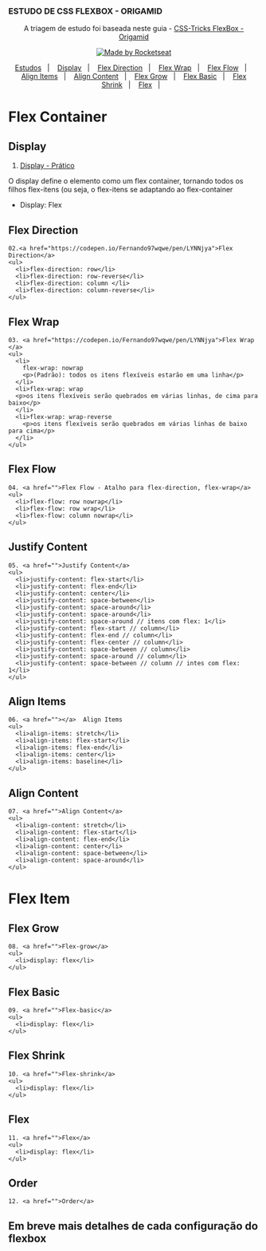 ### ESTUDO DE CSS FLEXBOX - ORIGAMID


<p align="center">  A triagem de estudo foi baseada neste guia -  
  <a href="https://css-tricks.com/snippets/css/a-guide-to-flexbox/"> CSS-Tricks </a>
  <a href="https://origamid.com/projetos/flexbox-guia-completo/"> FlexBox - Origamid </a>
</p>


<p align="center">
  <a href="#">
    <img alt="Made by Rocketseat" src="https://img.shields.io/badge/Documentação%20by-EstudoFlexBox-%23F8952D">
  </a>
</p>

<p align="center">
  <a href="#estudo-de-hoje---13-de-agosto">Estudos</a>&nbsp;&nbsp;&nbsp;|&nbsp;&nbsp;&nbsp;
  <a href="#display">Display</a>&nbsp;&nbsp;&nbsp;|&nbsp;&nbsp;&nbsp;
  <a href="#flex-direction">Flex Direction</a>&nbsp;&nbsp;&nbsp;|&nbsp;&nbsp;&nbsp;
  <a href="#flew-wrap">Flex Wrap</a>&nbsp;&nbsp;&nbsp;|&nbsp;&nbsp;&nbsp;
  <a href="#flex-flow">Flex Flow</a>&nbsp;&nbsp;&nbsp;|&nbsp;&nbsp;&nbsp;
  <a href="#align-items">Align Items</a>&nbsp;&nbsp;&nbsp;|&nbsp;&nbsp;&nbsp;
  <a href="#align-content">Align Content</a>&nbsp;&nbsp;&nbsp;|&nbsp;&nbsp;&nbsp;
  <a href="#flex-grow">Flex Grow</a>&nbsp;&nbsp;&nbsp;|&nbsp;&nbsp;&nbsp;
  <a href="#flex-basic">Flex Basic</a>&nbsp;&nbsp;&nbsp;|&nbsp;&nbsp;&nbsp;
  <a href="#flex-shrink">Flex Shrink</a>&nbsp;&nbsp;&nbsp;|&nbsp;&nbsp;&nbsp;
  <a href="#flex">Flex</a>&nbsp;&nbsp;&nbsp;|&nbsp;&nbsp;&nbsp;
</p>

<h1>Flex Container</h1>

  ## Display
  01. <a href="https://codepen.io/Fernando97wqwe/pen/gOrrxgp">Display - Prático</a> 
  <p>O display define o elemento como um flex container, tornando todos os filhos flex-itens (ou seja, o flex-itens se adaptando ao flex-container</p>
  <ul>
    <li>Display: Flex</li>
  </ul>

  ## Flex Direction
    02.<a href="https://codepen.io/Fernando97wqwe/pen/LYNNjya">Flex Direction</a>  
    <ul>
      <li>flex-direction: row</li>
      <li>flex-direction: row-reverse</li>
      <li>flex-direction: column </li>
      <li>flex-direction: column-reverse</li>
    </ul>

  ## Flex Wrap
    03. <a href="https://codepen.io/Fernando97wqwe/pen/LYNNjya">Flex Wrap </a>
    <ul>
      <li>
        flex-wrap: nowrap
        <p>(Padrão): todos os itens flexíveis estarão em uma linha</p>
      </li>
      <li>flex-wrap: wrap
      <p>os itens flexíveis serão quebrados em várias linhas, de cima para baixo</p>
      </li>
      <li>flex-wrap: wrap-reverse
        <p>os itens flexíveis serão quebrados em várias linhas de baixo para cima</p>
      </li>
    </ul>

  ## Flex Flow
    04. <a href="">Flex Flow - Atalho para flex-direction, flex-wrap</a>
    <ul>
      <li>flex-flow: row nowrap</li>
      <li>flex-flow: row wrap</li>
      <li>flex-flow: column nowrap</li>
    </ul>

  ## Justify Content
    05. <a href="">Justify Content</a>
    <ul>
      <li>justify-content: flex-start</li>
      <li>justify-content: flex-end</li>
      <li>justify-content: center</li>
      <li>justify-content: space-between</li>
      <li>justify-content: space-around</li>
      <li>justify-content: space-around</li>
      <li>justify-content: space-around // itens com flex: 1</li>
      <li>justify-content: flex-start // column</li>
      <li>justify-content: flex-end // column</li>
      <li>justify-content: flex-center // column</li>
      <li>justify-content: space-between // column</li>
      <li>justify-content: space-around // column</li>
      <li>justify-content: space-between // column // intes com flex: 1</li>
    </ul>

  ## Align Items
    06. <a href=""></a>  Align Items
    <ul>
      <li>align-items: stretch</li>
      <li>align-items: flex-start</li>
      <li>align-items: flex-end</li>
      <li>align-items: center</li>
      <li>align-items: baseline</li>
    </ul>

  ## Align Content
    07. <a href="">Align Content</a>  
    <ul>
      <li>align-content: stretch</li>
      <li>align-content: flex-start</li>
      <li>align-content: flex-end</li>
      <li>align-content: center</li>
      <li>align-content: space-between</li>
      <li>align-content: space-around</li>
    </ul>

  
  <h1>Flex Item</h1>

  ## Flex Grow
    08. <a href="">Flex-grow</a>  
    <ul>
      <li>display: flex</li>
    </ul>

  ## Flex Basic
    09. <a href="">Flex-basic</a>  
    <ul>
      <li>display: flex</li>
    </ul>

  ## Flex Shrink
    10. <a href="">Flex-shrink</a>  
    <ul>
      <li>display: flex</li>
    </ul>

  ## Flex
    11. <a href="">Flex</a>  
    <ul>
      <li>display: flex</li>
    </ul>

  ## Order
    12. <a href="">Order</a>



## Em breve mais detalhes de cada configuração do flexbox